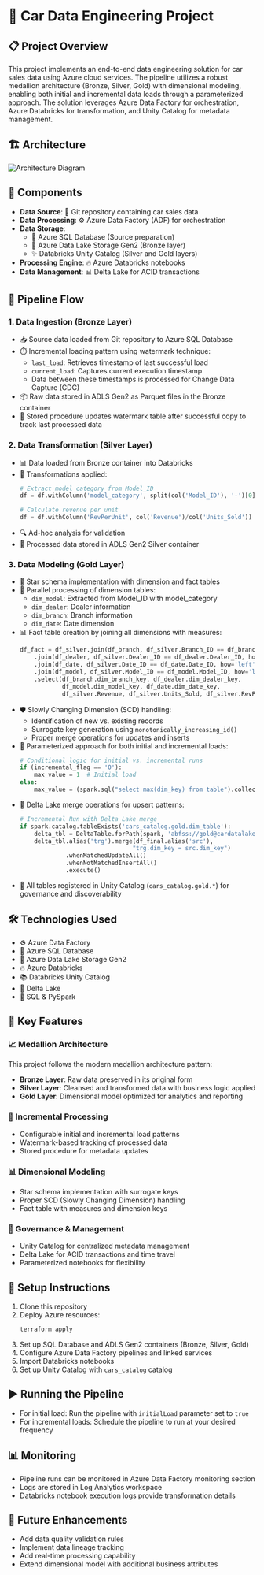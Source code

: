 # 🚗 Car Data Engineering Project

## 📋 Project Overview
This project implements an end-to-end data engineering solution for car sales data using Azure cloud services. The pipeline utilizes a robust medallion architecture (Bronze, Silver, Gold) with dimensional modeling, enabling both initial and incremental data loads through a parameterized approach. The solution leverages Azure Data Factory for orchestration, Azure Databricks for transformation, and Unity Catalog for metadata management.

## 🏗️ Architecture
![Architecture Diagram](https://github.com/yourusername/car-data-project/raw/main/images/architecture.png)

## 🧩 Components
- **Data Source**: 📁 Git repository containing car sales data
- **Data Processing**: ⚙️ Azure Data Factory (ADF) for orchestration
- **Data Storage**: 
  - 💾 Azure SQL Database (Source preparation)
  - 🌊 Azure Data Lake Storage Gen2 (Bronze layer)
  - ✨ Databricks Unity Catalog (Silver and Gold layers)
- **Processing Engine**: 🔥 Azure Databricks notebooks
- **Data Management**: 📊 Delta Lake for ACID transactions

## 🔄 Pipeline Flow

### 1. Data Ingestion (Bronze Layer)
- 📥 Source data loaded from Git repository to Azure SQL Database
- ⏱️ Incremental loading pattern using watermark technique:
  - `last_load`: Retrieves timestamp of last successful load
  - `current_load`: Captures current execution timestamp
  - Data between these timestamps is processed for Change Data Capture (CDC)
- 📦 Raw data stored in ADLS Gen2 as Parquet files in the Bronze container
- 🔄 Stored procedure updates watermark table after successful copy to track last processed data

### 2. Data Transformation (Silver Layer)
- 📊 Data loaded from Bronze container into Databricks
- 🧹 Transformations applied:
  ```python
  # Extract model category from Model_ID
  df = df.withColumn('model_category', split(col('Model_ID'), '-')[0])
  
  # Calculate revenue per unit
  df = df.withColumn('RevPerUnit', col('Revenue')/col('Units_Sold'))
  ```
- 🔍 Ad-hoc analysis for validation
- 🥈 Processed data stored in ADLS Gen2 Silver container

### 3. Data Modeling (Gold Layer)
- 📐 Star schema implementation with dimension and fact tables
- 🔀 Parallel processing of dimension tables:
  - `dim_model`: Extracted from Model_ID with model_category
  - `dim_dealer`: Dealer information
  - `dim_branch`: Branch information
  - `dim_date`: Date dimension
- 📊 Fact table creation by joining all dimensions with measures:
  ```python
  df_fact = df_silver.join(df_branch, df_silver.Branch_ID == df_branch.Branch_ID, how='left')
      .join(df_dealer, df_silver.Dealer_ID == df_dealer.Dealer_ID, how='left')
      .join(df_date, df_silver.Date_ID == df_date.Date_ID, how='left')
      .join(df_model, df_silver.Model_ID == df_model.Model_ID, how='left')
      .select(df_branch.dim_branch_key, df_dealer.dim_dealer_key, 
              df_model.dim_model_key, df_date.dim_date_key, 
              df_silver.Revenue, df_silver.Units_Sold, df_silver.RevPerUnit)
  ```
- 🛡️ Slowly Changing Dimension (SCD) handling:
  - Identification of new vs. existing records
  - Surrogate key generation using `monotonically_increasing_id()`
  - Proper merge operations for updates and inserts
- 🔄 Parameterized approach for both initial and incremental loads:
  ```python
  # Conditional logic for initial vs. incremental runs
  if (incremental_flag == '0'):
      max_value = 1  # Initial load
  else:
      max_value = (spark.sql("select max(dim_key) from table").collect()[0][0]) + 1
  ```
- 🔁 Delta Lake merge operations for upsert patterns:
  ```python
  # Incremental Run with Delta Lake merge
  if spark.catalog.tableExists('cars_catalog.gold.dim_table'):
      delta_tbl = DeltaTable.forPath(spark, 'abfss://gold@cardatalake00.dfs.core.windows.net/dim_table')
      delta_tbl.alias('trg').merge(df_final.alias('src'), 
                                  "trg.dim_key = src.dim_key")
               .whenMatchedUpdateAll()
               .whenNotMatchedInsertAll()
               .execute()
  ```
- 🥇 All tables registered in Unity Catalog (`cars_catalog.gold.*`) for governance and discoverability

## 🛠️ Technologies Used
- ⚙️ Azure Data Factory
- 💾 Azure SQL Database
- 🌊 Azure Data Lake Storage Gen2
- 🔥 Azure Databricks
- 📚 Databricks Unity Catalog
- 🔄 Delta Lake
- 📝 SQL & PySpark

## 🔑 Key Features

### 📈 Medallion Architecture
This project follows the modern medallion architecture pattern:
- **Bronze Layer**: Raw data preserved in its original form
- **Silver Layer**: Cleansed and transformed data with business logic applied
- **Gold Layer**: Dimensional model optimized for analytics and reporting

### 🔄 Incremental Processing
- Configurable initial and incremental load patterns
- Watermark-based tracking of processed data
- Stored procedure for metadata updates

### 📊 Dimensional Modeling
- Star schema implementation with surrogate keys
- Proper SCD (Slowly Changing Dimension) handling
- Fact table with measures and dimension keys

### 🔐 Governance & Management
- Unity Catalog for centralized metadata management
- Delta Lake for ACID transactions and time travel
- Parameterized notebooks for flexibility

## 🚀 Setup Instructions
1. Clone this repository
2. Deploy Azure resources:
   ```bash
   terraform apply
   ```
3. Set up SQL Database and ADLS Gen2 containers (Bronze, Silver, Gold)
4. Configure Azure Data Factory pipelines and linked services
5. Import Databricks notebooks
6. Set up Unity Catalog with `cars_catalog` catalog

## ▶️ Running the Pipeline
- For initial load: Run the pipeline with `initialLoad` parameter set to `true`
- For incremental loads: Schedule the pipeline to run at your desired frequency

## 📊 Monitoring
- Pipeline runs can be monitored in Azure Data Factory monitoring section
- Logs are stored in Log Analytics workspace
- Databricks notebook execution logs provide transformation details

## 🔮 Future Enhancements
- Add data quality validation rules
- Implement data lineage tracking
- Add real-time processing capability
- Extend dimensional model with additional business attributes
